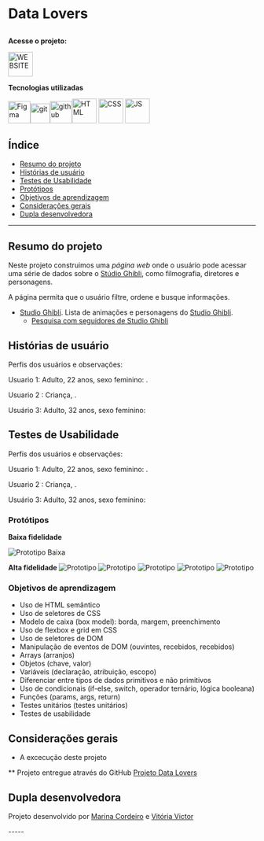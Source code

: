 # Data Lovers

## 
**Acesse o projeto:**

[<img alt="WEBSITE" height="50" src="https://cdn4.iconfinder.com/data/icons/movies-1-flat/60/042_-_totoro-1024.png">](https://github.com/Marinacb7/SAP010-data-lovers)

**Tecnologias utilizadas**

<img alt="Figma" height="45" src="https://cdn4.iconfinder.com/data/icons/logos-brands-in-colors/3000/figma-logo-256.png" /><img alt="git" height="40"  src="https://cdn3.iconfinder.com/data/icons/social-media-2169/24/social_media_social_media_logo_git-256.png" /><img alt="github" height="45"  src="https://cdn1.iconfinder.com/data/icons/unicons-line-vol-3/24/github-256.png" /><img alt="HTML" height="50"  src="https://cdn2.iconfinder.com/data/icons/designer-skills/128/code-programming-html-markup-develop-layout-language-512.png"> <img alt="CSS" height="50" src="https://cdn2.iconfinder.com/data/icons/designer-skills/128/code-programming-css-style-develop-layout-language-512.png"> <img alt="JS" height="50" src="https://cdn2.iconfinder.com/data/icons/designer-skills/128/code-programming-javascript-software-develop-command-language-256.png">   

## Índice

* [Resumo do projeto](#resumo-do-projeto)
* [Histórias de usuário](#histórias-de-usuário)
* [Testes de Usabilidade](#testes-de-usabilidade)
* [Protótipos](#protótipos)
* [Objetivos de aprendizagem](#objetivos-de-aprendizagem)
* [Considerações gerais](#considerações-gerais)
* [Dupla desenvolvedora](#dupla-desenvolvedora)

***

## Resumo do projeto

Neste projeto construimos uma _página web_ onde o usuário pode acessar uma série de dados sobre o [Stúdio Ghibli](https://studioghibli.com.br/), como filmografia, diretores e personagens.

A página permita que o usuário filtre, ordene e busque informações.

* [Studio Ghibli](src/data/ghibli/ghibli.json).
  Lista de animações e personagens do [Studio Ghibli](https://ghiblicollection.com/).
  - [Pesquisa com seguidores de Studio Ghibli](src/data/ghibli/README.pt-BR.md)

## Histórias de usuário

Perfis dos usuários e observações:

Usuario 1: Adulto, 22 anos, sexo feminino: .

Usuario 2 : Criança, .

Usuário 3: Adulto, 32 anos, sexo feminino:

## Testes de Usabilidade

Perfis dos usuários e observações:

Usuario 1: Adulto, 22 anos, sexo feminino: .

Usuario 2 : Criança, .

Usuário 3: Adulto, 32 anos, sexo feminino:


### Protótipos 

**Baixa fidelidade**

![Prototipo Baixa](./src/img/readme/Prototipo%20Site%20Data%20Lovers_page-0001.jpg)

**Alta fidelidade**
![Prototipo](./src/img/readme/Prototipo%20Site%20Data%20Lovers_page-0001.jpg)
![Prototipo](./src/img/readme/Prototipo%20Site%20Data%20Lovers_page-0002.jpg)
![Prototipo](./src/img/readme/Prototipo%20Site%20Data%20Lovers_page-0003.jpg)
![Prototipo](./src/img/readme/Prototipo%20Site%20Data%20Lovers_page-0004.jpg)
![Prototipo](./src/img/readme/Prototipo%20Site%20Data%20Lovers_page-0005.jpg)

### Objetivos de aprendizagem

- Uso de HTML semântico
- Uso de seletores de CSS
- Modelo de caixa (box model): borda, margem, preenchimento
- Uso de flexbox e grid em CSS
- Uso de seletores de DOM
- Manipulação de eventos de DOM (ouvintes, recebidos, recebidos)
- Arrays (arranjos)
- Objetos (chave, valor)
- Variáveis ​​(declaração, atribuição, escopo)
- Diferenciar entre tipos de dados primitivos e não primitivos
- Uso de condicionais (if-else, switch, operador ternário, lógica booleana)
- Funções (params, args, return)
- Testes unitários (testes unitários)
- Testes de usabilidade

## Considerações gerais

* A excecução deste projeto 

** Projeto entregue através do GitHub
  [Projeto Data Lovers](https://pages.github.com/)

## Dupla desenvolvedora

Projeto desenvolvido por [Marina Cordeiro](https://github.com/Marinacb7) e [Vitória Victor](https://github.com/vitoriavictor)

  -*-*-*-*-
